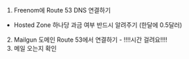 1. Freenom에 Route 53 DNS 연결하기
- Hosted Zone 하나당 과금 여부 반드시 알려주기 (한달에 0.5달러)
2. Mailgun 도메인 Route 53에서 연결하기 - !!!!시간 걸려요!!!!
3. 메일 오는지 확인